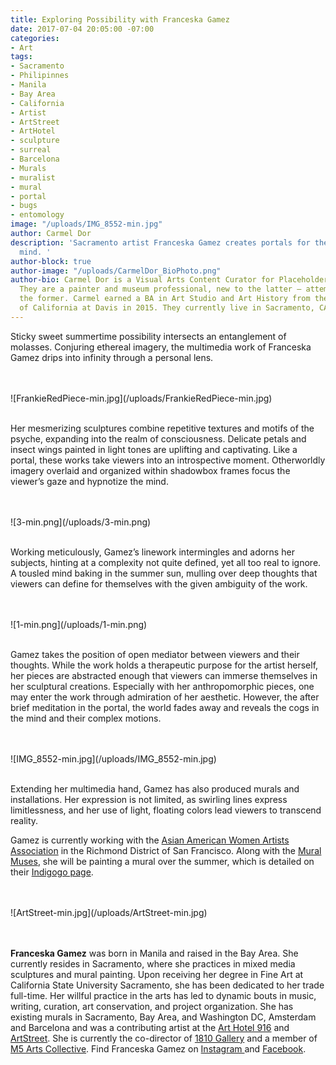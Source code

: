 ```yaml
---
title: Exploring Possibility with Franceska Gamez
date: 2017-07-04 20:05:00 -07:00
categories:
- Art
tags:
- Sacramento
- Philipinnes
- Manila
- Bay Area
- California
- Artist
- ArtStreet
- ArtHotel
- sculpture
- surreal
- Barcelona
- Murals
- muralist
- mural
- portal
- bugs
- entomology
image: "/uploads/IMG_8552-min.jpg"
author: Carmel Dor
description: 'Sacramento artist Franceska Gamez creates portals for the introspective
  mind. '
author-block: true
author-image: "/uploads/CarmelDor_BioPhoto.png"
author-bio: Carmel Dor is a Visual Arts Content Curator for Placeholder Magazine.
  They are a painter and museum professional, new to the latter – attempting to navigate
  the former. Carmel earned a BA in Art Studio and Art History from the University
  of California at Davis in 2015. They currently live in Sacramento, CA.
---
```


Sticky sweet summertime possibility intersects an entanglement of molasses. Conjuring ethereal imagery, the multimedia work of Franceska Gamez drips into infinity through a personal lens. 
 

<br>
<br>
![FrankieRedPiece-min.jpg](/uploads/FrankieRedPiece-min.jpg)
<br>
<br>

Her mesmerizing sculptures combine repetitive textures and motifs of the psyche, expanding into the realm of consciousness. Delicate petals and insect wings painted in light tones are uplifting and captivating. Like a portal, these works take viewers into an introspective moment. Otherworldly imagery overlaid and organized within shadowbox frames focus the viewer’s gaze and hypnotize the mind.  
 
<br>
<br>
![3-min.png](/uploads/3-min.png)
<br>
<br>

Working meticulously, Gamez’s linework intermingles and adorns her subjects, hinting at a complexity not quite defined, yet all too real to ignore. A tousled mind baking in the summer sun, mulling over deep thoughts that viewers can define for themselves with the given ambiguity of the work. 
 
<br>
<br>
![1-min.png](/uploads/1-min.png)
<br>
<br>

Gamez takes the position of open mediator between viewers and their thoughts. While the work holds a therapeutic purpose for the artist herself, her pieces are abstracted enough that viewers can immerse themselves in her sculptural creations. Especially with her anthropomorphic pieces, one may enter the work through admiration of her aesthetic. However, the after brief meditation in the portal, the world fades away and reveals the cogs in the mind and their complex motions. 

<br>
<br>
![IMG_8552-min.jpg](/uploads/IMG_8552-min.jpg)
<br>
<br>
 
Extending her multimedia hand, Gamez has also produced murals and installations. Her expression is not limited, as swirling lines express limitlessness, and her use of light, floating colors lead viewers to transcend reality.

Gamez is currently working with the [Asian American Women Artists Association](http://aawaa.net/) in the Richmond District of San Francisco. Along with the [Mural Muses](https://www.streetartsf.com/blog/mural-muses/), she will be painting a mural over the summer, which is detailed on their [Indigogo page](https://www.indiegogo.com/projects/the-first-mural-for-asian-american-women-artists#/). 
 
<br> 
<br>
![ArtStreet-min.jpg](/uploads/ArtStreet-min.jpg)
<br> 
<br> 
<br> 


**Franceska Gamez** was born in Manila and raised in the Bay Area. She currently resides in Sacramento, where she practices in mixed media sculptures and mural painting. Upon receiving her degree in Fine Art at California State University Sacramento, she has been dedicated to her trade full-time. Her willful practice in the arts has led to dynamic bouts in music, writing, curation, art conservation, and project organization. She has existing murals in Sacramento, Bay Area, and Washington DC, Amsterdam and Barcelona and was a contributing artist at the [Art Hotel 916](http://www.m5arts.com/art-hotel/) and [ArtStreet](http://www.m5arts.com/artstreet/). She is currently the co-director of [1810 Gallery](https://www.facebook.com/1810gallery/) and a member of [M5 Arts Collective](http://www.m5arts.com/).
Find Franceska Gamez on  [Instagram ](http://instagram.com/ewfrank/)and [Facebook](https://www.facebook.com/franceskaart/).  
 
 
